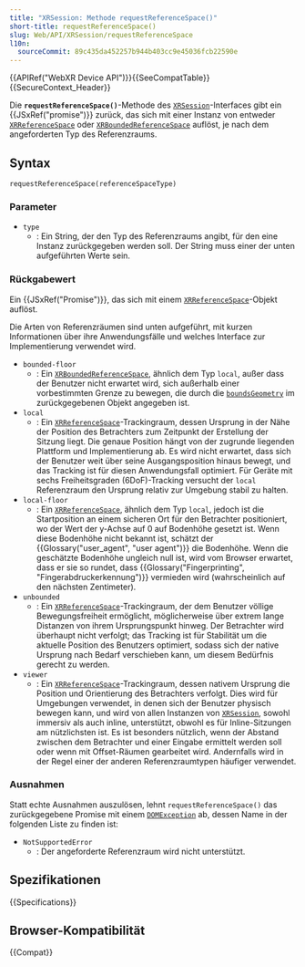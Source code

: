 ```yaml
---
title: "XRSession: Methode requestReferenceSpace()"
short-title: requestReferenceSpace()
slug: Web/API/XRSession/requestReferenceSpace
l10n:
  sourceCommit: 89c435da452257b944b403cc9e45036fcb22590e
---
```


{{APIRef("WebXR Device API")}}{{SeeCompatTable}}{{SecureContext_Header}}

Die **`requestReferenceSpace()`**-Methode des [`XRSession`](/de/docs/Web/API/XRSession)-Interfaces gibt ein {{JSxRef("promise")}} zurück, das sich mit einer Instanz von entweder [`XRReferenceSpace`](/de/docs/Web/API/XRReferenceSpace) oder [`XRBoundedReferenceSpace`](/de/docs/Web/API/XRBoundedReferenceSpace) auflöst, je nach dem angeforderten Typ des Referenzraums.

## Syntax

```js-nolint
requestReferenceSpace(referenceSpaceType)
```

### Parameter

- `type`
  - : Ein String, der den Typ des Referenzraums angibt, für den eine Instanz zurückgegeben werden soll. Der String muss einer der unten aufgeführten Werte sein.

### Rückgabewert

Ein {{JSxRef("Promise")}}, das sich mit einem [`XRReferenceSpace`](/de/docs/Web/API/XRReferenceSpace)-Objekt auflöst.

Die Arten von Referenzräumen sind unten aufgeführt, mit kurzen Informationen über ihre Anwendungsfälle und welches Interface zur Implementierung verwendet wird.

- `bounded-floor`
  - : Ein [`XRBoundedReferenceSpace`](/de/docs/Web/API/XRBoundedReferenceSpace), ähnlich dem Typ `local`, außer dass der Benutzer nicht erwartet wird, sich außerhalb einer vorbestimmten Grenze zu bewegen, die durch die [`boundsGeometry`](/de/docs/Web/API/XRBoundedReferenceSpace/boundsGeometry) im zurückgegebenen Objekt angegeben ist.
- `local`
  - : Ein [`XRReferenceSpace`](/de/docs/Web/API/XRReferenceSpace)-Trackingraum, dessen Ursprung in der Nähe der Position des Betrachters zum Zeitpunkt der Erstellung der Sitzung liegt. Die genaue Position hängt von der zugrunde liegenden Plattform und Implementierung ab. Es wird nicht erwartet, dass sich der Benutzer weit über seine Ausgangsposition hinaus bewegt, und das Tracking ist für diesen Anwendungsfall optimiert. Für Geräte mit sechs Freiheitsgraden (6DoF)-Tracking versucht der `local` Referenzraum den Ursprung relativ zur Umgebung stabil zu halten.
- `local-floor`
  - : Ein [`XRReferenceSpace`](/de/docs/Web/API/XRReferenceSpace), ähnlich dem Typ `local`, jedoch ist die Startposition an einem sicheren Ort für den Betrachter positioniert, wo der Wert der y-Achse auf 0 auf Bodenhöhe gesetzt ist. Wenn diese Bodenhöhe nicht bekannt ist, schätzt der {{Glossary("user_agent", "user agent")}} die Bodenhöhe. Wenn die geschätzte Bodenhöhe ungleich null ist, wird vom Browser erwartet, dass er sie so rundet, dass {{Glossary("Fingerprinting", "Fingerabdruckerkennung")}} vermieden wird (wahrscheinlich auf den nächsten Zentimeter).
- `unbounded`
  - : Ein [`XRReferenceSpace`](/de/docs/Web/API/XRReferenceSpace)-Trackingraum, der dem Benutzer völlige Bewegungsfreiheit ermöglicht, möglicherweise über extrem lange Distanzen von ihrem Ursprungspunkt hinweg. Der Betrachter wird überhaupt nicht verfolgt; das Tracking ist für Stabilität um die aktuelle Position des Benutzers optimiert, sodass sich der native Ursprung nach Bedarf verschieben kann, um diesem Bedürfnis gerecht zu werden.
- `viewer`
  - : Ein [`XRReferenceSpace`](/de/docs/Web/API/XRReferenceSpace)-Trackingraum, dessen nativem Ursprung die Position und Orientierung des Betrachters verfolgt. Dies wird für Umgebungen verwendet, in denen sich der Benutzer physisch bewegen kann, und wird von allen Instanzen von [`XRSession`](/de/docs/Web/API/XRSession), sowohl immersiv als auch inline, unterstützt, obwohl es für Inline-Sitzungen am nützlichsten ist. Es ist besonders nützlich, wenn der Abstand zwischen dem Betrachter und einer Eingabe ermittelt werden soll oder wenn mit Offset-Räumen gearbeitet wird. Andernfalls wird in der Regel einer der anderen Referenzraumtypen häufiger verwendet.

### Ausnahmen

Statt echte Ausnahmen auszulösen, lehnt `requestReferenceSpace()` das zurückgegebene Promise mit einem [`DOMException`](/de/docs/Web/API/DOMException) ab, dessen Name in der folgenden Liste zu finden ist:

- `NotSupportedError`
  - : Der angeforderte Referenzraum wird nicht unterstützt.

## Spezifikationen

{{Specifications}}

## Browser-Kompatibilität

{{Compat}}
